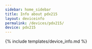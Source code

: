 ```yaml
---
sidebar: home_sidebar
title: Info about pdx215
layout: deviceinfo
permalink: /devices/pdx215/
device: pdx215
---
```

{% include templates/device_info.md %}
